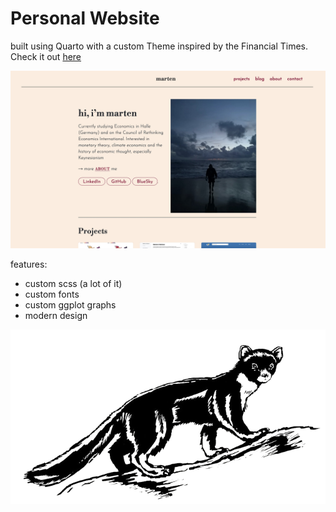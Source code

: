 # Personal Website

built using Quarto with a custom Theme inspired by the Financial Times. Check it out [here](https://martenw.com)

![View of Website](images/2024-05-05_14-26-15.jpg)

features:

- custom scss (a lot of it)
- custom fonts
- custom ggplot graphs
- modern design


![](images/marder.png)
